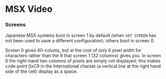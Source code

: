 MSX Video
=========

### Screens

Japanese MSX systems boot in screen 1 by default (when `SET SCREEN` has not
been used to save a different configuration); others boot in screen 0.

Screen 0 gives 40-colums, but at the cost of only 6 pixel width for
characters rather than the 8 that screen 1 (32 columns) gives you. In
screen 0 the right-hand two columns of pixels are simply not displayed;
this makes code point 0xC9 in the International charset (a vertical line at
the right hand side of the cell) display as a space.
